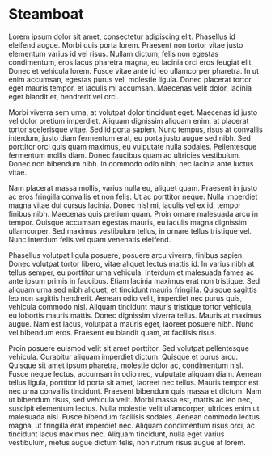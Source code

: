 # Steamboat

Lorem ipsum dolor sit amet, consectetur adipiscing elit. Phasellus id eleifend augue. Morbi quis porta lorem. Praesent non tortor vitae justo elementum varius id vel risus. Nullam dictum, felis non egestas condimentum, eros lacus pharetra magna, eu lacinia orci eros feugiat elit. Donec et vehicula lorem. Fusce vitae ante id leo ullamcorper pharetra. In ut enim accumsan, egestas purus vel, molestie ligula. Donec placerat tortor eget mauris tempor, et iaculis mi accumsan. Maecenas velit dolor, lacinia eget blandit et, hendrerit vel orci.

Morbi viverra sem urna, at volutpat dolor tincidunt eget. Maecenas id justo vel dolor pretium imperdiet. Aliquam dignissim aliquam enim, at placerat tortor scelerisque vitae. Sed id porta sapien. Nunc tempus, risus at convallis interdum, justo diam fermentum erat, eu porta justo augue sed nibh. Sed porttitor orci quis quam maximus, eu vulputate nulla sodales. Pellentesque fermentum mollis diam. Donec faucibus quam ac ultricies vestibulum. Donec non bibendum nibh. In commodo odio nibh, nec lacinia ante luctus vitae.

Nam placerat massa mollis, varius nulla eu, aliquet quam. Praesent in justo ac eros fringilla convallis et non felis. Ut ac porttitor neque. Nulla imperdiet magna vitae dui cursus lacinia. Donec nisl mi, iaculis vel ex id, tempor finibus nibh. Maecenas quis pretium quam. Proin ornare malesuada arcu in tempor. Quisque accumsan egestas mauris, eu iaculis magna dignissim ullamcorper. Sed maximus vestibulum tellus, in ornare tellus tristique vel. Nunc interdum felis vel quam venenatis eleifend.

Phasellus volutpat ligula posuere, posuere arcu viverra, finibus sapien. Donec volutpat tortor libero, vitae aliquet lectus mattis id. In varius nibh at tellus semper, eu porttitor urna vehicula. Interdum et malesuada fames ac ante ipsum primis in faucibus. Etiam lacinia maximus erat non tristique. Sed aliquam urna sed nibh aliquet, et tincidunt mauris fringilla. Quisque sagittis leo non sagittis hendrerit. Aenean odio velit, imperdiet nec purus quis, vehicula commodo nisl. Aliquam tincidunt mauris tristique tortor vehicula, eu lobortis mauris mattis. Donec dignissim viverra tellus. Mauris at maximus augue. Nam est lacus, volutpat a mauris eget, laoreet posuere nibh. Nunc vel bibendum eros. Praesent eu blandit quam, at facilisis risus.

Proin posuere euismod velit sit amet porttitor. Sed volutpat pellentesque vehicula. Curabitur aliquam imperdiet dictum. Quisque et purus arcu. Quisque sit amet ipsum pharetra, molestie dolor ac, condimentum nisl. Fusce neque lectus, accumsan in odio nec, vulputate aliquam diam. Aenean tellus ligula, porttitor id porta sit amet, laoreet nec tellus. Mauris tempor est nec urna convallis tincidunt. Praesent bibendum quis massa et dictum. Nam ut bibendum risus, sed vehicula velit. Morbi massa est, mattis ac leo nec, suscipit elementum lectus. Nulla molestie velit ullamcorper, ultrices enim ut, malesuada nisi. Fusce bibendum facilisis sodales. Aenean commodo lectus magna, ut fringilla erat imperdiet nec. Aliquam condimentum risus orci, ac tincidunt lacus maximus nec. Aliquam tincidunt, nulla eget varius vestibulum, metus augue dictum felis, non rutrum risus augue at lorem. 

